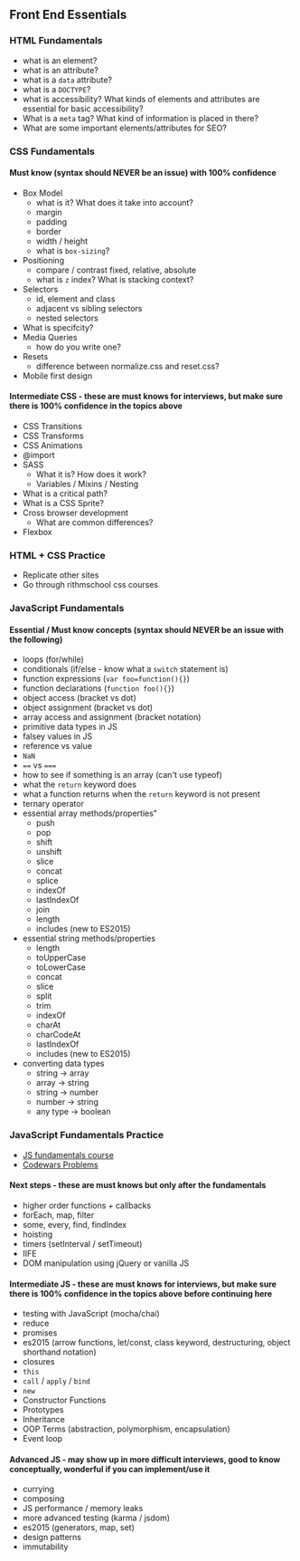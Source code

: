 ## Front End Essentials

### HTML Fundamentals

- what is an element?
- what is an attribute?
- what is a `data` attribute?
- what is a `DOCTYPE`?
- what is accessibility? What kinds of elements and attributes are essential for basic accessibility? 
- What is a `meta` tag? What kind of information is placed in there?
- What are some important elements/attributes for SEO?

### CSS Fundamentals

#### Must know (syntax should NEVER be an issue) with 100% confidence

- Box Model
	- what is it? What does it take into account? 
	- margin
	- padding
	- border
	- width / height 
	- what is `box-sizing`?
- Positioning
	- compare / contrast fixed, relative, absolute
	- what is `z` index? What is stacking context?
- Selectors
	- id, element and class
	- adjacent vs sibling selectors
	- nested selectors
- What is specifcity? 
- Media Queries
	- how do you write one? 
- Resets
	- difference between normalize.css and reset.css? 
- Mobile first design 

#### Intermediate CSS - these are must knows for interviews, but make sure there is 100% confidence in the topics above

- CSS Transitions
- CSS Transforms
- CSS Animations
- @import
- SASS
	- What it is? How does it work?
	- Variables / Mixins / Nesting 
- What is a critical path?
- What is a CSS Sprite?
- Cross browser development
	- What are common differences?
- Flexbox


### HTML + CSS Practice

- Replicate other sites
- Go through rithmschool css courses

### JavaScript Fundamentals

#### Essential / Must know concepts (syntax should NEVER be an issue with the following)

- loops (for/while)
- conditionals (if/else - know what a `switch` statement is)
- function expressions (`var foo=function(){}`)
- function declarations (`function foo(){}`)
- object access (bracket vs dot)
- object assignment (bracket vs dot)
- array access and assignment (bracket notation)
- primitive data types in JS
- falsey values in JS
- reference vs value 
- `NaN`
- `==` vs `===`
- how to see if something is an array (can't use typeof)
- what the `return` keyword does
- what a function returns when the `return` keyword is not present
- ternary operator
- essential array methods/properties"
	- push
	- pop
	- shift
	- unshift
	- slice
	- concat
	- splice
	- indexOf
	- lastIndexOf
	- join
	- length
	- includes (new to ES2015)
- essential string methods/properties
	- length 	
	- toUpperCase
	- toLowerCase
	- concat
	- slice
	- split
	- trim
	- indexOf
	- charAt
	- charCodeAt
	- lastIndexOf
	- includes (new to ES2015)
- converting data types
	- string -> array
	- array -> string
	- string -> number
	- number -> string
	- any type -> boolean 

### JavaScript Fundamentals Practice

- [JS fundamentals course ](rithmschool.com/courses/javascript)
- [Codewars Problems](https://docs.google.com/document/d/1_rU5Z0Lc9yKJqXX9zAIIl1QdokPYlj5A6v3PJXXvWy4/edit 	)

#### Next steps - these are must knows but only after the fundamentals

- higher order functions + callbacks
- forEach, map, filter
- some, every, find, findIndex
- hoisting
- timers (setInterval / setTimeout)
- IIFE
- DOM manipulation using jQuery or vanilla JS

#### Intermediate JS - these are must knows for interviews, but make sure there is 100% confidence in the topics above before continuing here

- testing with JavaScript (mocha/chai)
- reduce
- promises
- es2015 (arrow functions, let/const, class keyword, destructuring, object shorthand notation)
- closures
- `this`
- `call` / `apply` / `bind`
- `new`
- Constructor Functions
- Prototypes
- Inheritance
- OOP Terms (abstraction, polymorphism, encapsulation)
- Event loop

#### Advanced JS - may show up in more difficult interviews, good to know conceptually, wonderful if you can implement/use it

- currying
- composing
- JS performance / memory leaks
- more advanced testing (karma / jsdom)
- es2015 (generators, map, set)
- design patterns
- immutability

